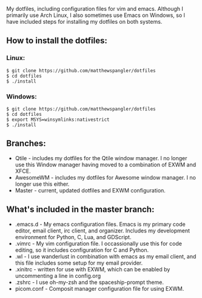 My dotfiles, including configuration files for vim and emacs. Although I primarily use Arch Linux, I also sometimes use Emacs on Windows, so I have included steps for installing my dotfiles on both systems.

## How to install the dotfiles:

### Linux:
```
$ git clone https://github.com/matthewspangler/dotfiles
$ cd dotfiles
$ ./install
```

### Windows:
```
$ git clone https://github.com/matthewspangler/dotfiles
$ cd dotfiles
$ export MSYS=winsymlinks:nativestrict
$ ./install
```

## Branches:
* Qtile - includes my dotfiles for the Qtile window manager. I no longer use this Window manager having moved to a combination of EXWM and XFCE.
* AwesomeWM - includes my dotfiles for Awesome window manager. I no longer use this either.
* Master - current, updated dotfiles and EXWM configuration.

## What's included in the master branch:

* .emacs.d - My emacs configuration files. Emacs is my primary code editor, email client, irc client, and organizer. Includes my development environment for Python, C, Lua, and GDScript.
* .vimrc - My vim configuration file. I occassionally use this for code editing, so it includes configuration for C and Python.
* .wl - I use wanderlust in combination with emacs as my email client, and this file includes some setup for my email provider.
* .xinitrc - written for use with EXWM, which can be enabled by uncommenting a line in config.org
* .zshrc - I use oh-my-zsh and the spaceship-prompt theme.
* picom.conf - Composit manager configuration file for using EXWM.
